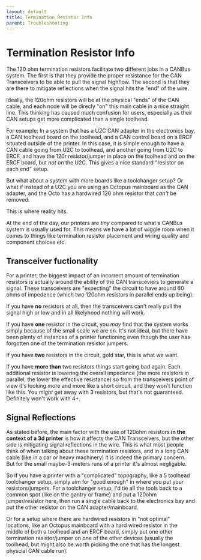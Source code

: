 ```yaml
---
layout: default 
title: Termination Resistor Info
parent: Troubleshooting
---
```


# Termination Resistor Info

The 120 ohm termination resistors facilitate two different jobs in a CANBus system. 
The first is that they provide the proper resistance for the CAN Transceivers to be able to pull the signal high/low.
The second is that they are there to mitigate reflections when the signal hits the "end" of the wire.

Ideally, the 120ohm resistors will be at the physical "ends" of the CAN cable, and each node will be direcly "on" this main cable in a nice straight line. This thinking has caused much
confusion for users, especially as their CAN setups get more complicated than a single toolhead.

For example: In a system that has a U2C CAN adapter in the electronics bay, a CAN toolhead board on the toolhead, and a CAN control board on a ERCF situated outside of the printer.
In this case, it is simple enough to have a CAN cable going from U2C to toolhead, and another going from U2C to ERCF, and have the 120r resistor/jumper in place on the toolhead 
and on the ERCF board, but *not* on the U2C. This gives a nice standard "resistor on each end" setup.

But what about a system with more boards like a toolchanger setup? Or what if instead of a U2C you are using an Octopus mainboard as the CAN adapter, and the Octo has a hardwired 120
ohm resistor that *can't* be removed.

This is where reality hits.

At the end of the day, our printers are *tiny* compared to what a CANBus system is usually used for. This means we have a lot of wiggle room when it comes to things like termination 
resistor placement and wiring quality and component choices etc.

## Transceiver fuctionality 

For a printer, the biggest impact of an incorrect amount of termination resistors is actually around the ability of the CAN transceviers to generate a signal. These transceivers are 
"expecting" the circuit to have around 60 ohms of impedence (which two 120ohm resistors in parallel ends up being). 

If you have **no** resistors at all, then the transceivers can't really pull the signal high or low and in all likelyhood nothing will work.

If you have **one** resistor in the circuit, you *may* find that the system works simply because of the small scale we are on. It's not ideal, but there have been plenty of instances
of a printer functioning even though the user has forgotten one of the termination resistor jumpers.

If you have **two** resistors in the circuit, gold star, this is what we want.

If you have **more than** two resistors things start going bad again. Each additional resistor is lowering the overall impedance (the more resistors in parallel, the lower the effective resistance)
so from the transceivers point of view it's looking more and more like a short circuit, and they won't function like this. You *might* get away with 3 resistors, but that's not guaranteed.
Definitely won't work with 4+.

## Signal Reflections

As stated before, the main factor with the use of 120ohm resistors **in the context of a 3d printer** is how it affects the CAN Transceivers, but the other side is mitigating signal reflections
in the wire. This is what most people think of when talking about these termination resistors, and in a long CAN cable (like in a car or heavy machinery) it is indeed the primary concern. But
for the small maybe-3-meters runs of a printer it's almost negligable.

So if you have a printer with a "complicated" topography, like a 5 toolhead toolchanger setup, simply aim for "good enough" in where you put your resistors/jumpers.
For a toolchanger setup, I'd tie all the tools back to a common spot (like on the gantry or frame) and put a 120ohm jumper/resistor here, then run a single cable back to the electronics bay and put
the other resistor on the CAN adapter/mainboard.

Or for a setup where there are hardwired resistors in "not optimal" locations, like an Octopus mainboard with a hard wired resistor in the middle of both a toolhead and an ERCF board, simply 
put one other termination resistor/jumper on one of the other devices (usually the toolhead, but might also be worth picking the one that has the longest physcial CAN cable run).

